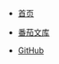 - [<span class="iconfont icon-icon_fabu"></span> 首页](README.md)  

- [番茄文库](http://zayl.top)  
- [<span class="iconfont icon-github1"></span> GitHub](http://192.168.1.50:3000/qiushunji/hs-document)






